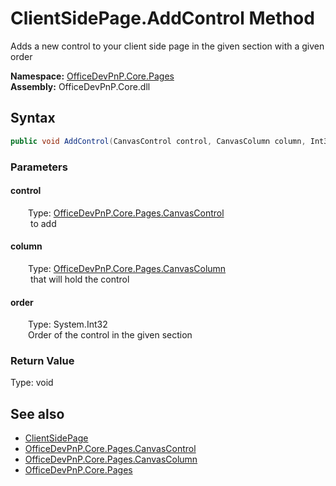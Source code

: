 # ClientSidePage.AddControl Method  
 Adds a new control to your client side page in the given section with a given order   

**Namespace:** [OfficeDevPnP.Core.Pages](OfficeDevPnP.Core.Pages.md)  
**Assembly:** OfficeDevPnP.Core.dll  
## Syntax
```C#
public void AddControl(CanvasControl control, CanvasColumn column, Int32 order)
```
### Parameters
#### control  
&emsp;&emsp;Type: [OfficeDevPnP.Core.Pages.CanvasControl](OfficeDevPnP.Core.Pages.CanvasControl.md)  
&emsp;&emsp; to add  

  

#### column  
&emsp;&emsp;Type: [OfficeDevPnP.Core.Pages.CanvasColumn](OfficeDevPnP.Core.Pages.CanvasColumn.md)  
&emsp;&emsp; that will hold the control  

  

#### order  
&emsp;&emsp;Type: System.Int32  
&emsp;&emsp;Order of the control in the given section  

  

### Return Value
Type: void  

## See also
- [ClientSidePage](OfficeDevPnP.Core.Pages.ClientSidePage.md) 
- [OfficeDevPnP.Core.Pages.CanvasControl](OfficeDevPnP.Core.Pages.CanvasControl.md)
- [OfficeDevPnP.Core.Pages.CanvasColumn](OfficeDevPnP.Core.Pages.CanvasColumn.md)
- [OfficeDevPnP.Core.Pages](OfficeDevPnP.Core.Pages.md) 
